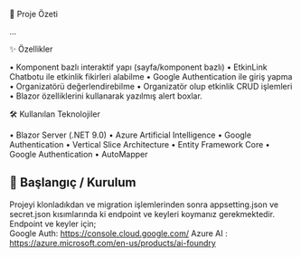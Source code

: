 📌 Proje Özeti

...

✨ Özellikler

• Komponent bazlı interaktif yapı (sayfa/komponent bazlı)
• EtkinLink Chatbotu ile etkinlik fikirleri alabilme
• Google Authentication ile giriş yapma
• Organizatörü değerlendirebilme
• Organizatör olup etkinlik CRUD işlemleri
• Blazor özelliklerini kullanarak yazılmış alert boxlar.

🛠️ Kullanılan Teknolojiler

• Blazor Server (.NET 9.0)
• Azure Artificial Intelligence
• Google Authentication
• Vertical Slice Architecture
• Entity Framework Core
• Google Authentication
• AutoMapper

## 🚀 Başlangıç / Kurulum
Projeyi klonladıkdan ve migration işlemlerinden sonra appsetting.json  ve secret.json kısımlarında ki endpoint ve keyleri koymanız gerekmektedir.
<br/>
Endpoint ve keyler için;
<br/>
Google Auth: https://console.cloud.google.com/
Azure AI : https://azure.microsoft.com/en-us/products/ai-foundry
